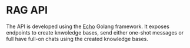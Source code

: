 # RAG API

The API is developed using the [Echo](https://echo.labstack.com) Golang framework. 
It exposes endpoints to create knwoledge bases, send either one-shot messages or full have full-on chats
using the created knowledge bases.


